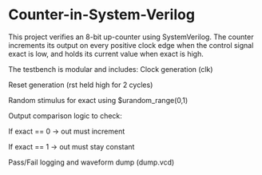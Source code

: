 # Counter-in-System-Verilog
This project verifies an 8-bit up-counter using SystemVerilog. The counter increments its output on every positive clock edge when the control signal exact is low, and holds its current value when exact is high.

The testbench is modular and includes:
Clock generation (clk)

Reset generation (rst held high for 2 cycles)

Random stimulus for exact using $urandom_range(0,1)

Output comparison logic to check:

If exact == 0 → out must increment

If exact == 1 → out must stay constant

Pass/Fail logging and waveform dump (dump.vcd)
